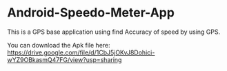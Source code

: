 # Android-Speedo-Meter-App
 This is a GPS base application using find Accuracy of speed by using GPS.
 
 You can download the Apk file here:
 https://drive.google.com/file/d/1CbJ5jOKvJ8Dohici-wYZ9OBkasmQ47FG/view?usp=sharing
 
 
